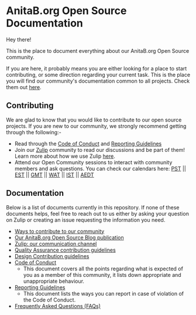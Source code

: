 # AnitaB.org Open Source Documentation

Hey there!

This is the place to document everything about our AnitaB.org Open Source community.

If you are here, it probably means you are either looking for a place to start contributing, or some direction regarding your current task. This is the place you will find our community's documentation common to all projects. Check them out [here](#documentation).

## Contributing

We are glad to know that you would like to contribute to our open source projects. If you are new to our community, we strongly recommend getting through the following:-
  - Read through the [Code of Conduct](/Contributing/CODE_OF_CONDUCT.md) and [Reporting Guidelines](/Contributing/REPORTING_GUIDELINES.md)
  - Join our [Zulip](http://anitab-org.zulipchat.com) community to read our discussions and be part of them! Learn more about how we use Zulip [here](/zulip.md).
  - Attend our Open Community sessions to interact with community members and ask questions. You can check our calendars here: [PST](https://calendar.google.com/calendar/embed?src=sh10tv3mtfve62somg9nngp9tg%40group.calendar.google.com&ctz=America/Los_Angeles) || [EST](https://calendar.google.com/calendar/embed?src=sh10tv3mtfve62somg9nngp9tg%40group.calendar.google.com&ctz=America/New_York) || [GMT](https://calendar.google.com/calendar/embed?src=sh10tv3mtfve62somg9nngp9tg%40group.calendar.google.com&ctz=GMT) || [WAT](https://calendar.google.com/calendar/embed?src=sh10tv3mtfve62somg9nngp9tg%40group.calendar.google.com&ctz=Africa/Lagos) || [IST](https://calendar.google.com/calendar/embed?src=sh10tv3mtfve62somg9nngp9tg%40group.calendar.google.com&ctz=Asia/Colombo) || [AEDT](https://calendar.google.com/calendar/embed?src=sh10tv3mtfve62somg9nngp9tg%40group.calendar.google.com&ctz=Australia/Sydney)

## Documentation

Below is a list of documents currently in this repository. If none of these documents helps, feel free to reach out to us either by asking your question on Zulip or creating an issue requesting the information you need.

- [Ways to contribute to our community](/ways-to-contribute.md)
- [Our AnitaB.org Open Source Blog publication](/our-blog.md)
- [Zulip: our communication channel](/zulip.md)
- [Quality Assurance contribution guidelines](/quality-assurance.md)
- [Design Contribution guidelines](/DESIGN_CONTRIBUTION_GUIDELINES.md)
- [Code of Conduct](/Contributing/CODE_OF_CONDUCT.md)
  - This document covers all the points regarding what is expected of you as a member of this community, it lists down appropriate and unappropriate behaviour.
- [Reporting Guidelines](/Contributing/REPORTING_GUIDELINES.md)
  - This document lists the ways you can report in case of violation of the Code of Conduct.
- [Frequently Asked Questions (FAQs)](/frequently-asked-questions.md)
